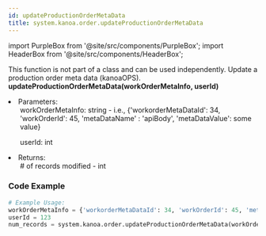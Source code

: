```yaml
---
id: updateProductionOrderMetaData
title: system.kanoa.order.updateProductionOrderMetaData
---
```


import PurpleBox from '@site/src/components/PurpleBox';
import HeaderBox from '@site/src/components/HeaderBox';

<PurpleBox>This function is not part of a class and can be used independently.</PurpleBox>
<HeaderBox header="Description">
    Update a production order meta data (kanoaOPS).
</HeaderBox>
<HeaderBox header="Syntax">
    <b>updateProductionOrderMetaData(workOrderMetaInfo, userId)</b>
    <li>Parameters: <br />
        <ul>workOrderMetaInfo: string - i.e., &#123;'workorderMetaDataId': 34, 'workOrderId': 45, 'metaDataName' : 'apiBody', 'metaDataValue': some value}</ul>
            <ul>userId: int</ul>
    </li>
    <li>Returns:<br />
        <ul># of records modified - int</ul>
    </li>
</HeaderBox>

### Code Example

```python
# Example Usage:
workOrderMetaInfo = {'workorderMetaDataId': 34, 'workOrderId': 45, 'metaDataName' : 'apiBody', 'metaDataValue': 'some value'}
userId = 123
num_records = system.kanoa.order.updateProductionOrderMetaData(workOrderMetaInfo, userId)